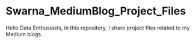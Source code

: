 # Swarna_MediumBlog_Project_Files
Hello Data Enthusiasts, in this repository, I share project files related to my Medium blogs.
